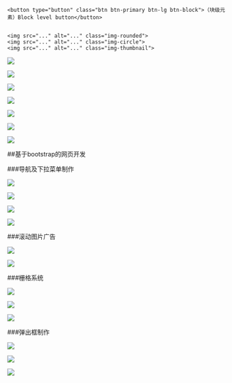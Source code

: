 ```
<button type="button" class="btn btn-primary btn-lg btn-block">（块级元素）Block level button</button>


<img src="..." alt="..." class="img-rounded">
<img src="..." alt="..." class="img-circle">
<img src="..." alt="..." class="img-thumbnail">

```

![](/assets/360截图20171011151131946.jpg)

![](/assets/360截图20171011164751706.jpg)

![](/assets/360截图20171011164850232.jpg)

![](/assets/360截图20171011165148245.jpg)

![](/assets/360截图20171011165549903.jpg)

![](/assets/360截图20171011165605110.jpg)

![](/assets/360截图20171011165617757.jpg)





##基于bootstrap的网页开发



###导航及下拉菜单制作

![](/assets/360截图20171012161803325.jpg)

![](/assets/360截图20171012162157541.jpg)

![](/assets/360截图20171012162219986.jpg)

![](/assets/360截图20171012162500017.jpg)




###滚动图片广告

![](/assets/360截图20171012170548177.jpg)

![](/assets/360截图20171012170556315.jpg)




###栅格系统

![](/assets/360截图20171012172134140.jpg)

![](/assets/360截图20171013233146484.jpg)

![](/assets/360截图20171013233314332.jpg)



###弹出框制作

![](/assets/360截图20171014021747727.jpg)

![](/assets/360截图20171014021813988.jpg)

![](/assets/360截图20171014022509223.jpg)
